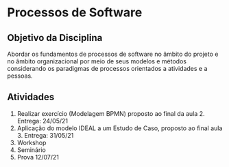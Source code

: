 # Processos de Software
## Objetivo da Disciplina
Abordar os fundamentos de processos de software no âmbito do projeto e no âmbito organizacional por meio de seus modelos e métodos considerando os paradigmas de processos orientados a atividades e a pessoas.

## Atividades 
1. Realizar exercício (Modelagem BPMN) proposto ao final da aula 2. Entrega: 24/05/21
2. Aplicação do modelo IDEAL a um Estudo de Caso, proposto ao final aula 3. Entrega: 31/05/21
3. Workshop
4. Seminário
5. Prova 12/07/21
